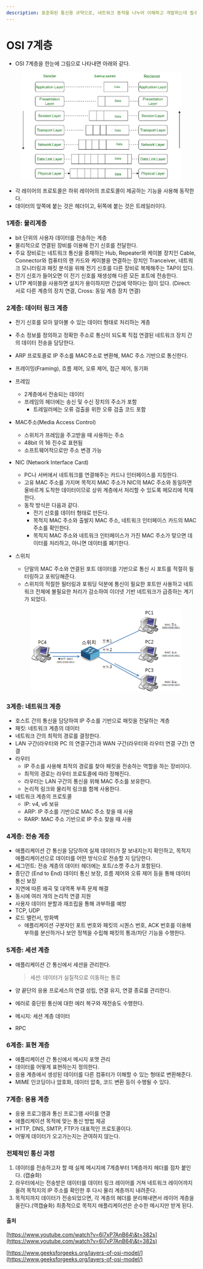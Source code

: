 ```yaml
---
description: 표준화된 통신용 규약으로, 네트워크 동작을 나누어 이해하고 개발하는데 필수적인 개념이다.
---
```


# OSI 7계층

* OSI 7계층을 한눈에 그림으로 나타내면 아래와 같다.

<figure><img src="../../.gitbook/assets/image (1) (1) (1) (1) (1) (1) (1) (1) (1) (1) (1) (1) (1) (1) (1) (1) (1) (1) (1) (1) (1) (1) (1) (1) (1) (1) (1) (1) (1) (1) (1) (1) (1).png" alt=""><figcaption></figcaption></figure>

* 각 레이어의 프로토콜은 하위 레이어의 프로토콜이 제공하는 기능을 사용해 동작한다.
* 데이터의 앞쪽에 붙는 것은 헤더이고, 뒤쪽에 붙는 것은 트레일러이다.

### 1계층: 물리계층

* bit 단위의 사용자 데이터를 전송하는 계층
* 물리적으로 연결된 장비를 이용해 전기 신호를 전달한다.
* 주요 장비로는 네트워크 통신을 중재하는 Hub, Repeater와 케이블 장치인 Cable, Connector와 컴퓨터의 랜 카드와 케이블을 연결하는 장치인 Tranceiver, 네트워크 모니터링과 패킷 분석을 위해 전기 신호를 다른 장비로 복제해주는 TAP이 있다.
* 전기 신호가 들어오면 이 전기 신호를 재생성해 다른 모든 포트에 전송한다.
* UTP 케이블을 사용하면 설치가 용이하지만 간섭에 약하다는 점이 있다. (Direct: 서로 다른 계층의 장치 연결, Cross: 동일 계층 장치 연결)

### 2계층: 데이터 링크 계층

* 전기 신호를 모아 알아볼 수 있는 데이터 형태로 처리하는 계층
* 주소 정보를 정의하고 정확한 주소로 통신이 되도록 직접 연결된 네트워크 장치 간의 데이터 전송을 담당한다.
* ARP 프로토콜로 IP 주소를 MAC주소로 변환해, MAC 주소 기반으로 통신한다.
* 프레이밍(Framing), 흐름 제어, 오류 제어, 접근 제어, 동기화
* 프레임
  * 2계층에서 전송되는 데이터
  * 프레임의 헤더에는 송신 및 수신 장치의 주소가 포함
    * 트레일러에는 오류 검출을 위한 오류 검출 코드 포함
* MAC주소(Media Access Control)
  * 스위치가 프레임을 주고받을 때 사용하는 주소
  * 48bit 의 16 진수로 표현됨
  * 소프트웨어적으로만 주소 변경 가능
* NIC (Network Interface Card)
  * PC나 서버에서 네트워크를 연결해주는 카드나 인터페이스를 지칭한다.
  * 고유 MAC 주소를 가지며 목적지 MAC 주소가 NIC의 MAC 주소와 동일하면 올바르게 도착한 데이터이므로 상위 계층에서 처리할 수 있도록 메모리에 적재한다.
  * 동작 방식은 다음과 같다.
    * 전기 신호를 데이터 형태로 만든다.
    * 목적지 MAC 주소와 출발지 MAC 주소, 네트워크 인터페이스 카드의 MAC 주소를 확인한다.
    * 목적지 MAC 주소와 네트워크 인터페이스가 가진 MAC 주소가 맞으면 데이터를 처리하고, 아니면 데이터를 폐기한다.
*   스위치

    * 단말의 MAC 주소와 연결된 포트 데이터를 기반으로 통신 시 포트를 적절히 필터링하고 포워딩해준다.
    * 스위치의 적절한 필터링과 포워딩 덕분에 통신이 필요한  포트만 사용하고 네트워크 전체에 불필요한 처리가 감소하여 이더넷 기반 네트워크가 급증하는 계기가 되었다.

    <figure><img src="../../.gitbook/assets/image (62).png" alt="" width="563"><figcaption></figcaption></figure>

### 3계층: 네트워크 계층

* 호스트 간의 통신을 담당하여 IP 주소를 기반으로 패킷을 전달하는 계층
* 패킷: 네트워크 계층의 데이터
* 네트워크 간의 최적의 경로를 결정한다.
* LAN 구간(라우터와 PC 의 연결구간)과 WAN 구간(라우터와 라우터 연결 구간) 연결
* 라우터
  * IP 주소를 사용해 최적의 경로를 찾아 패킷을 전송하는 역할을 하는 장비이다.
  * 최적의 경로는 라우터 프로토콜에 따라 정해진다.
  * 라우터는 LAN 구간의 통신을 위해 MAC 주소를 보유한다.
  * 논리적 링크와 물리적 링크를 함께 사용한다.
* 네트워크 계층의 프로토콜
  * IP: v4, v6 보유
  * ARP: IP 주소를 기반으로 MAC 주소 찾을 때 사용
  * RARP: MAC 주소 기반으로 IP 주소 찾을 때 사용

### 4계층: 전송 계층

* 애플리케이션 간 통신을 담당하여 실제 데이터가 잘 보내지는지 확인하고, 목적지 애플리케이션으로 데이터를 어떤 방식으로 전송할 지 담당한다.
* 세그먼트: 전송 계층의 데이터 헤더에는 포트/소켓 주소가 포함된다.
* 종단간 (End to End) 데이터 통신 보장, 흐름 제어와 오류 제어 등을 통해 데이터 통신 보장
* 지연에 따른 왜곡 및 대역폭 부족 문제 해결
* 동시에 여러 개의 논리적 연결 지원
* 사용자 데이터 분할과 재조립을 통해 과부하를 예방
* TCP, UDP
* 로드 밸런서, 방화벽
  * 애플리케이션 구분자인 포트 번호와 패킷의 시퀀스 번호, ACK 번호를 이용해 부하를 분산하거나 보안 정책을 수립해 패킷의 통과/차단 기능을 수행한다.

### 5계층: 세션 계층

*   애플리케이션 간 통신에서 세션을 관리한다.

    > 세션: 데이터가 실질적으로 이동하는 통로
* 양 끝단의 응용 프로세스의 연결 성립, 연결 유지, 연결 종료를 관리한다.
* 에러로 중단된 통신에 대한 에러 복구와 재전송도 수행한다.
* 메시지: 세션 계층 데이터
* RPC

### 6계층: 표현 계층

* 애플리케이션 간 통신에서 메시지 포맷 관리
* 데이터를 어떻게 표현하는지 정의한다.
* 응용 계층에서 생성된 데이터를 다른 컴퓨터가 이해할 수 있는 형태로 변환해준다.
* MIME 인코딩이나 암호화, 데이터 압축, 코드 변환 등이 수행될 수 있다.

### 7계층: 응용 계층

* 응용 프로그램과 통신 프로그램 사이를 연결
* 애플리케이션 목적에 맞는 통신 방법 제공
* HTTP, DNS, SMTP, FTP가 대표적인 프로토콜이다.
* 어떻게 데이터가 오고가는지는 관여하지 않는다.

### 전체적인 통신 과정

1. 데이터를 전송하고자 할 때 실제 메시지에 7계층부터 1계층까지 헤더를 점차 붙인다. (캡슐화)
2. 라우터에서는 전송받은 데이터를 데이터 링크 레이어를 거쳐 네트워크 레이어까지 올려 목적지의 IP 주소를 확인한 후 다시 물리 계층까지 내려준다.
3. 목적지까지 데이터가 전송되었으면, 각 계층의 헤더를 분리해내면서 레이어 계층을 올린다.(역캡슐화) 최종적으로 목적지 애플리케이션은 순수한 메시지만 받게 된다.



#### 출처

[https://www.youtube.com/watch?v=6l7xP7AnB64\&t=382s](https://www.youtube.com/watch?v=6l7xP7AnB64\&t=382s)

[https://www.geeksforgeeks.org/layers-of-osi-model/](https://www.geeksforgeeks.org/layers-of-osi-model/)
